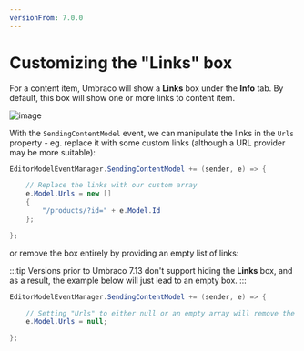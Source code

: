 ```yaml
---
versionFrom: 7.0.0
---
```


# Customizing the "Links" box

For a content item, Umbraco will show a **Links** box under the **Info** tab. By default, this box will show one or more links to content item.

![image](Images/properties-info-tab.png)

With the `SendingContentModel` event, we can manipulate the links in the `Urls` property - eg. replace it with some custom links (although a URL provider may be more suitable):

```C#
EditorModelEventManager.SendingContentModel += (sender, e) => {

    // Replace the links with our custom array
    e.Model.Urls = new []
    {
        "/products/?id=" + e.Model.Id
    };

};
```

or remove the box entirely by providing an empty list of links:

:::tip
Versions prior to Umbraco 7.13 don't support hiding the **Links** box, and as a result, the example below will just lead to an empty box.
:::

```C#
EditorModelEventManager.SendingContentModel += (sender, e) => {

    // Setting "Urls" to either null or an empty array will remove the box from the UI
    e.Model.Urls = null;

};
```
